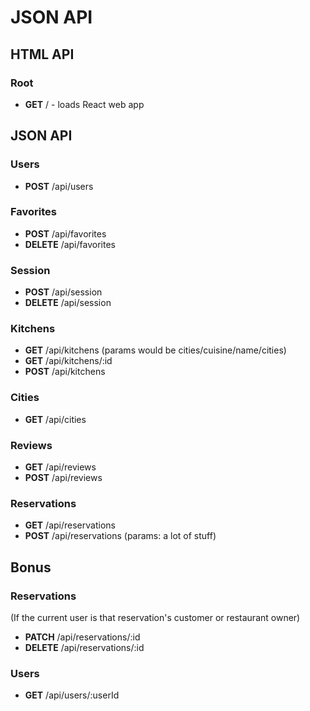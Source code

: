 # **JSON API**  

## **HTML API**

### **Root**  

+ **GET** / - loads React web app  

## **JSON API**

### **Users**  
+ **POST** /api/users

### **Favorites**
+ **POST** /api/favorites
+ **DELETE** /api/favorites


### **Session**   
+ **POST** /api/session  
+ **DELETE** /api/session  


### **Kitchens**    
+ **GET** /api/kitchens (params would be cities/cuisine/name/cities)
+ **GET** /api/kitchens/:id  
+ **POST** /api/kitchens


### **Cities**  
+ **GET** /api/cities  


### **Reviews**  
+ **GET** /api/reviews
+ **POST** /api/reviews  


### **Reservations**    
+ **GET** /api/reservations  
+ **POST** /api/reservations (params: a lot of stuff)

## **Bonus**
### **Reservations** 
(If the current user is that reservation's customer or restaurant owner)
+ **PATCH** /api/reservations/:id  
+ **DELETE** /api/reservations/:id  

### **Users**  
+ **GET** /api/users/:userId
